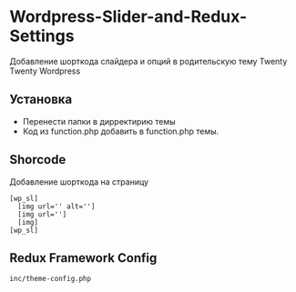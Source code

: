 # Wordpress-Slider-and-Redux-Settings
Добавление шорткода слайдера и опций в родительскую тему Twenty Twenty Wordpress

## Установка
* Перенести папки в дирректирию темы
* Код из function.php добавить в function.php темы.
## Shorcode

Добавление шорткода на страницу
```
[wp_sl]
  [img url='' alt='']
  [img url='']
  [img]
[wp_sl]
```

## Redux Framework Config
```
inc/theme-config.php
```
